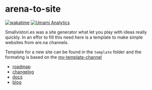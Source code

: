 # arena-to-site

[![wakatime](https://wakatime.com/badge/user/dd7ed260-af32-43f0-bd89-496e1d7ed257/project/e4843eef-034c-4ca6-aff4-48031b0908c2.svg)](https://wakatime.com/badge/user/dd7ed260-af32-43f0-bd89-496e1d7ed257/project/e4843eef-034c-4ca6-aff4-48031b0908c2) [![Umami Analytics](https://img.shields.io/badge/Umami-Arena%20Site%20Analytics-blue?style=flat-square&logo=umami&logoColor=white)](https://umami.tinyfactories.space/share/tiPRUg1Cnmb39R4t/arena-to-site.gndclouds.dev)

Smallvistori.es was a site generator what let you play with ideas really quickly. In an effor to fill this need here is a template to make simple websites from are.na channels.

Template for a new site can be found in the `template` folder and the formating is based on the [my-template-channel](https://docs.arena.dev)

- [roadmap](template/roadmap)
- [changelog](template/changelog)
- [docs](template/docs)
- [blog](template/blog)
